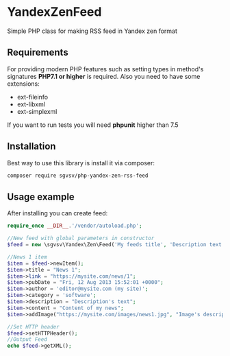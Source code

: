 # YandexZenFeed
Simple PHP class for making RSS feed in Yandex zen format
## Requirements
 For providing modern PHP features such as setting types in method's signatures **PHP7.1 or higher** is required. Also you need to have some extensions:
* ext-fileinfo
* ext-libxml
* ext-simplexml

If you want to run tests you will need **phpunit** higher than 7.5
## Installation
Best way to use this library is install it via composer:
````bash
composer require sgvsv/php-yandex-zen-rss-feed
````
## Usage example
After installing you can create feed:
````php
require_once __DIR__.'/vendor/autoload.php';

//New feed with global parameters in constructor
$feed = new \sgvsv\Yandex\Zen\Feed('My feeds title', 'Description text here', 'https://mysite.com', 'https:/mysite.com/rss.xml');

//News 1 item
$item = $feed->newItem();
$item->title = "News 1";
$item->link = "https://mysite.com/news/1";
$item->pubDate = "Fri, 12 Aug 2013 15:52:01 +0000";
$item->author = 'editor@mysite.com (my site)';
$item->category = 'software';
$item->description = "Description's text";
$item->content = "Content of my news";
$item->addImage("https://mysite.com/images/news1.jpg", "Image's description", "1234");

//Set HTTP header 
$feed->setHTTPHeader();
//Output Feed 
echo $feed->getXML();
````